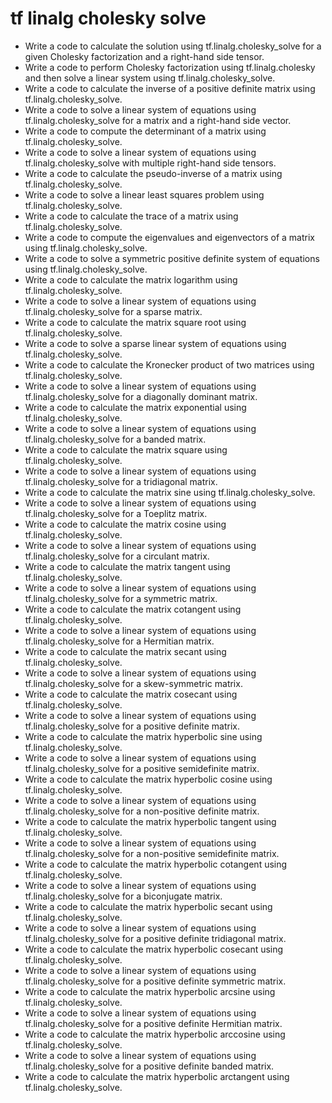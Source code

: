 # tf linalg cholesky solve

- Write a code to calculate the solution using tf.linalg.cholesky_solve for a given Cholesky factorization and a right-hand side tensor.
- Write a code to perform Cholesky factorization using tf.linalg.cholesky and then solve a linear system using tf.linalg.cholesky_solve.
- Write a code to calculate the inverse of a positive definite matrix using tf.linalg.cholesky_solve.
- Write a code to solve a linear system of equations using tf.linalg.cholesky_solve for a matrix and a right-hand side vector.
- Write a code to compute the determinant of a matrix using tf.linalg.cholesky_solve.
- Write a code to solve a linear system of equations using tf.linalg.cholesky_solve with multiple right-hand side tensors.
- Write a code to calculate the pseudo-inverse of a matrix using tf.linalg.cholesky_solve.
- Write a code to solve a linear least squares problem using tf.linalg.cholesky_solve.
- Write a code to calculate the trace of a matrix using tf.linalg.cholesky_solve.
- Write a code to compute the eigenvalues and eigenvectors of a matrix using tf.linalg.cholesky_solve.
- Write a code to solve a symmetric positive definite system of equations using tf.linalg.cholesky_solve.
- Write a code to calculate the matrix logarithm using tf.linalg.cholesky_solve.
- Write a code to solve a linear system of equations using tf.linalg.cholesky_solve for a sparse matrix.
- Write a code to calculate the matrix square root using tf.linalg.cholesky_solve.
- Write a code to solve a sparse linear system of equations using tf.linalg.cholesky_solve.
- Write a code to calculate the Kronecker product of two matrices using tf.linalg.cholesky_solve.
- Write a code to solve a linear system of equations using tf.linalg.cholesky_solve for a diagonally dominant matrix.
- Write a code to calculate the matrix exponential using tf.linalg.cholesky_solve.
- Write a code to solve a linear system of equations using tf.linalg.cholesky_solve for a banded matrix.
- Write a code to calculate the matrix square using tf.linalg.cholesky_solve.
- Write a code to solve a linear system of equations using tf.linalg.cholesky_solve for a tridiagonal matrix.
- Write a code to calculate the matrix sine using tf.linalg.cholesky_solve.
- Write a code to solve a linear system of equations using tf.linalg.cholesky_solve for a Toeplitz matrix.
- Write a code to calculate the matrix cosine using tf.linalg.cholesky_solve.
- Write a code to solve a linear system of equations using tf.linalg.cholesky_solve for a circulant matrix.
- Write a code to calculate the matrix tangent using tf.linalg.cholesky_solve.
- Write a code to solve a linear system of equations using tf.linalg.cholesky_solve for a symmetric matrix.
- Write a code to calculate the matrix cotangent using tf.linalg.cholesky_solve.
- Write a code to solve a linear system of equations using tf.linalg.cholesky_solve for a Hermitian matrix.
- Write a code to calculate the matrix secant using tf.linalg.cholesky_solve.
- Write a code to solve a linear system of equations using tf.linalg.cholesky_solve for a skew-symmetric matrix.
- Write a code to calculate the matrix cosecant using tf.linalg.cholesky_solve.
- Write a code to solve a linear system of equations using tf.linalg.cholesky_solve for a positive definite matrix.
- Write a code to calculate the matrix hyperbolic sine using tf.linalg.cholesky_solve.
- Write a code to solve a linear system of equations using tf.linalg.cholesky_solve for a positive semidefinite matrix.
- Write a code to calculate the matrix hyperbolic cosine using tf.linalg.cholesky_solve.
- Write a code to solve a linear system of equations using tf.linalg.cholesky_solve for a non-positive definite matrix.
- Write a code to calculate the matrix hyperbolic tangent using tf.linalg.cholesky_solve.
- Write a code to solve a linear system of equations using tf.linalg.cholesky_solve for a non-positive semidefinite matrix.
- Write a code to calculate the matrix hyperbolic cotangent using tf.linalg.cholesky_solve.
- Write a code to solve a linear system of equations using tf.linalg.cholesky_solve for a biconjugate matrix.
- Write a code to calculate the matrix hyperbolic secant using tf.linalg.cholesky_solve.
- Write a code to solve a linear system of equations using tf.linalg.cholesky_solve for a positive definite tridiagonal matrix.
- Write a code to calculate the matrix hyperbolic cosecant using tf.linalg.cholesky_solve.
- Write a code to solve a linear system of equations using tf.linalg.cholesky_solve for a positive definite symmetric matrix.
- Write a code to calculate the matrix hyperbolic arcsine using tf.linalg.cholesky_solve.
- Write a code to solve a linear system of equations using tf.linalg.cholesky_solve for a positive definite Hermitian matrix.
- Write a code to calculate the matrix hyperbolic arccosine using tf.linalg.cholesky_solve.
- Write a code to solve a linear system of equations using tf.linalg.cholesky_solve for a positive definite banded matrix.
- Write a code to calculate the matrix hyperbolic arctangent using tf.linalg.cholesky_solve.